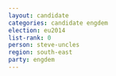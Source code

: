 ```yaml
---
layout: candidate
categories: candidate engdem
election: eu2014
list-rank: 0
person: steve-uncles
region: south-east
party: engdem
---
```

